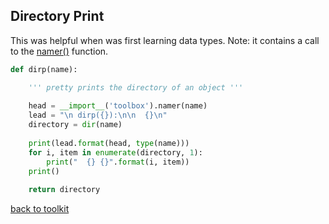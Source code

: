 ## Directory Print

This was helpful when was first learning data types.
Note: it contains a call to the [namer()](/namer) function.

```python
def dirp(name):

    ''' pretty prints the directory of an object '''
    
    head = __import__('toolbox').namer(name)
    lead = "\n dirp({}):\n\n  {}\n"
    directory = dir(name)
    
    print(lead.format(head, type(name))) 
    for i, item in enumerate(directory, 1):
        print("  {} {}".format(i, item))
    print()
    
    return directory
```



[back to toolkit](/toolkit_page)

